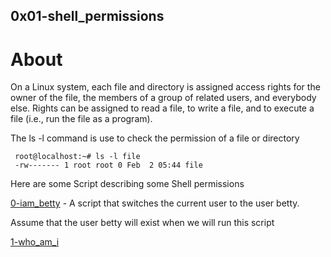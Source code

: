 ## 0x01-shell_permissions
 # About


On a Linux system, each file and directory is assigned access rights for the owner of the file, the members of a group of related users, and everybody else. Rights can be assigned to read a file, to write a file, and to execute a file (i.e., run the file as a program).

The ls -l command is use to check the permission of a file or directory
      
     root@localhost:~# ls -l file
     -rw------- 1 root root 0 Feb  2 05:44 file

Here are some Script describing some Shell permissions


[0-iam_betty](0-iam_betty) - A script that switches the current user to the user betty.

Assume that the user betty will exist when we will run this script

[1-who_am_i](1-who_am_i)

